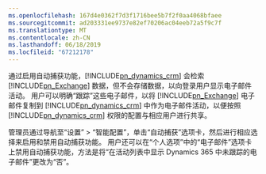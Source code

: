 ```yaml
---
ms.openlocfilehash: 167d4e0362f7d3f1716bee5b7f2f0aa4068bfaee
ms.sourcegitcommit: ad203331ee9737e82ef70206ac04eeb72a5f9c7f
ms.translationtype: MT
ms.contentlocale: zh-CN
ms.lasthandoff: 06/18/2019
ms.locfileid: "67212178"
---
```

通过启用自动捕获功能，[!INCLUDE[pn_dynamics_crm](pn-dynamics-crm.md)] 会检索 [!INCLUDE[pn_Exchange](pn-exchange.md)] 数据，但不会存储数据，以向登录用户显示电子邮件活动。 用户可以明确“跟踪”这些电子邮件，以将 [!INCLUDE[pn_Exchange](pn-exchange.md)] 电子邮件复制到 [!INCLUDE[pn_dynamics_crm](pn-dynamics-crm.md)] 中作为电子邮件活动，以便按照 [!INCLUDE[pn_dynamics_crm](pn-dynamics-crm.md)] 权限的配置与相应用户进行共享。  
  
 管理员通过导航至“设置” > “智能配置”，单击“自动捕获”选项卡，然后进行相应选择来启用和禁用自动捕获功能。 用户还可以在“个人选项”中的“电子邮件”选项卡上禁用自动捕获功能，方法是将“在活动列表中显示 Dynamics 365 中未跟踪的电子邮件”更改为“否”。